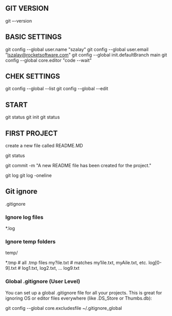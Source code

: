 ## GIT VERSION
git –-version 

## BASIC SETTINGS
git config --global user.name "szalay"
git config --global user.email ”lszalay@rocketsoftware.com"
git config --global init.defaultBranch main
git config --global core.editor "code --wait"

## CHEK SETTINGS
git config --global --list
git config --global --edit

## START
git status
git init
git status

## FIRST PROJECT
create a new file called README.MD

git status

git commit -m "A new README file has been created for the project."

git log
git log -oneline

## Git ignore
.gitignore

### Ignore log files
*.log

### Ignore temp folders
temp/ 
 
*.tmp      # all .tmp files
my?ile.txt # matches my1ile.txt, myAile.txt, etc.
log[0-9].txt # log1.txt, log2.txt, ... log9.txt 

### Global .gitignore (User Level)

You can set up a global .gitignore file for all your projects. This is great for ignoring OS or editor files everywhere (like .DS_Store or Thumbs.db):

git config --global core.excludesfile ~/.gitignore_global
